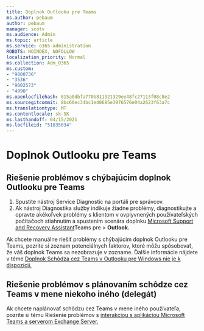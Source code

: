 ```yaml
---
title: Doplnok Outlooku pre Teams
ms.author: pebaum
author: pebaum
manager: scotv
ms.audience: Admin
ms.topic: article
ms.service: o365-administration
ROBOTS: NOINDEX, NOFOLLOW
localization_priority: Normal
ms.collection: Adm_O365
ms.custom:
- "9000736"
- "3536"
- "9002573"
- "4990"
ms.openlocfilehash: 815a0dbfa770b811321329ee48fc27113f08c8e2
ms.sourcegitcommit: 8bc60ec34bc1e40685e3976576e04a2623f63a7c
ms.translationtype: MT
ms.contentlocale: sk-SK
ms.lasthandoff: 04/15/2021
ms.locfileid: "51835034"
---
```

# <a name="teams-outlook-add-in"></a>Doplnok Outlooku pre Teams

## <a name="to-troubleshoot-a-missing-teams-outlook-add-in"></a>Riešenie problémov s chýbajúcim doplnok Outlooku pre Teams

1. Spustite nástroj Service Diagnostic na portáli pre správcov. 
2. Ak nástroj Diagnostika služby indikuje žiadne problémy, diagnostikujte a opravte akékoľvek problémy s klientom v ovplyvnených používateľských počítačoch stiahnutím a spustením scenára doplnku [Microsoft Support and Recovery Assistant](https://aka.ms/SaRA-TeamsAddInScenario)Teams pre  >  **Outlook.**

Ak chcete manuálne riešiť problémy s chýbajúcim doplnok Outlooku pre Teams, pozrite si zoznam potenciálnych faktorov, ktoré môžu spôsobovať, že váš doplnok Teams sa nezobrazuje v zozname. Ďalšie informácie nájdete v téme [Doplnok Schôdza cez Teams v Outlooku pre Windows nie je k dispozícii.](https://docs.microsoft.com/microsoftteams/teams-add-in-for-outlook#teams-meeting-add-in-in-outlook-for-windows-does-not-show)

## <a name="to-troubleshoot-scheduling-a-teams-meeting-on-behalf-of-someone-else-delegate"></a>Riešenie problémov s plánovaním schôdze cez Teams v mene niekoho iného (delegát)

Ak chcete naplánovať schôdzu cez Teams v mene iného používateľa, pozrite si tému Riešenie problémov s [interakciou s aplikáciou Microsoft Teams a serverom Exchange Server.](https://docs.microsoft.com/microsoftteams/troubleshoot/known-issues/teams-exchange-interaction-issue)
